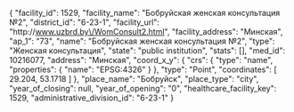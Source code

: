 {
    "facility_id": 1529,
    "facility_name": "Бобруйская женская консультация №2",
    "district_id": "6-23-1",
    "facility_url": "http:\/\/www.uzbrd.by\/WomConsult2.html",
    "facility_address": "Минская",
    "ap_1": "73",
    "name": "Бобруйская женская консультация №2",
    "type": "Женская консультация",
    "state": "public institution",
    "stats": [],
    "med_id": 10216077,
    "address": "Минская",
    "coord_x_y": {
        "crs": {
            "type": "name",
            "properties": {
                "name": "EPSG:4326"
            }
        },
        "type": "Point",
        "coordinates": [
            29.204,
            53.1718
        ]
    },
    "place_name": "Бобруйск",
    "place_type": "city",
    "year_of_closing": null,
    "year_of_opening": "0",
    "healthcare_facility_key": 1529,
    "administrative_division_id": "6-23-1"
}